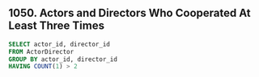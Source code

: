## 1050. Actors and Directors Who Cooperated At Least Three Times
~~~~sql
SELECT actor_id, director_id
FROM ActorDirector
GROUP BY actor_id, director_id
HAVING COUNT(1) > 2
~~~~
